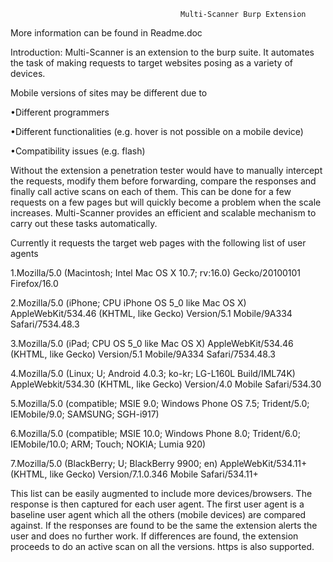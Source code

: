                                           Multi-Scanner Burp Extension

More information can be found in Readme.doc

Introduction: 
Multi-Scanner is an extension to the burp suite. It automates the task of making requests to target websites posing as a 
variety of devices. 

Mobile versions of sites may be different due to

•Different programmers

•Different functionalities (e.g. hover is not possible on a mobile device)

•Compatibility issues (e.g. flash)

Without the extension a penetration tester would have to manually intercept the requests, modify them before forwarding, 
compare the responses and finally call active scans on each of them. This can be done for a few requests on a few pages 
but will quickly become a problem when the scale increases. Multi-Scanner provides an efficient and scalable mechanism 
to carry out these tasks automatically.

Currently it requests the target web pages with the following list of user agents

1.Mozilla/5.0 (Macintosh; Intel Mac OS X 10.7; rv:16.0) Gecko/20100101 Firefox/16.0

2.Mozilla/5.0 (iPhone; CPU iPhone OS 5_0 like Mac OS X) AppleWebKit/534.46 (KHTML, like Gecko) Version/5.1 Mobile/9A334 Safari/7534.48.3

3.Mozilla/5.0 (iPad; CPU OS 5_0 like Mac OS X) AppleWebKit/534.46 (KHTML, like Gecko) Version/5.1 Mobile/9A334 Safari/7534.48.3

4.Mozilla/5.0 (Linux; U; Android 4.0.3; ko-kr; LG-L160L Build/IML74K) AppleWebkit/534.30 (KHTML, like Gecko) Version/4.0 Mobile Safari/534.30

5.Mozilla/5.0 (compatible; MSIE 9.0; Windows Phone OS 7.5; Trident/5.0; IEMobile/9.0; SAMSUNG; SGH-i917)

6.Mozilla/5.0 (compatible; MSIE 10.0; Windows Phone 8.0; Trident/6.0; IEMobile/10.0; ARM; Touch; NOKIA; Lumia 920)

7.Mozilla/5.0 (BlackBerry; U; BlackBerry 9900; en) AppleWebKit/534.11+ (KHTML, like Gecko) Version/7.1.0.346 Mobile Safari/534.11+

This list can be easily augmented to include more devices/browsers.
The response is then captured for each user agent. The first user agent is a baseline user agent which all the others 
(mobile devices) are compared against. If the responses are found to be the same the extension alerts the user and 
does no further work. If differences are found, the extension proceeds to do an active scan on all the versions. 
https is also supported.
